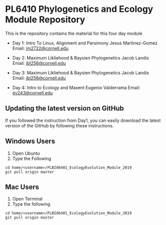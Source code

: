 # PL6410 Phylogenetics and Ecology Module Repository
This is the repository contains the material for this four day module

* Day 1: Intro To Linux, Alignment and Parsimony
Jesus Martinez-Gomez
Email: jm2722@cornell.edu

* Day 2: Maximum Likliehood & Baysien Phylogenetics
Jacob Landis
Email: jbl256@cornell.edu

* Day 3: Maximum Likliehood & Baysien Phylogenetics
Jacob Landis
Email: jbl256@cornell.edu

* Day 4: Intro to Ecology and Maxent
Eugenio Valderrama 
Email: ev243@cornell.edu 

## Updating the latest version on GitHub 
If you followed the instruction from Day1, you can easily download the latest version of the GitHub by following these instructions. 

## Windows Users
1. Open Ubuntu
2. Type the Following
```
cd home/<username>/PLBIO6401_EcologyEvolution_Module_2019
git pull origin master
```

## Mac Users
1. Open Terminal
2. Type the following
```
cd home/<username>/PLBIO6401_EcologyEvolution_Module_2019
git pull origin master
```
